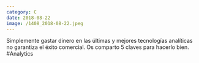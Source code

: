 ```yaml
--- 
category: C 
date: 2018-08-22 
image: /1408_2018-08-22.jpeg 
--- 
```


Simplemente gastar dinero en las últimas y mejores tecnologías analíticas no garantiza el éxito comercial. Os comparto 5 claves para hacerlo bien. #Analytics